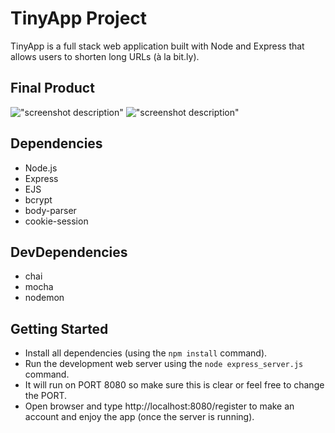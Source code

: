 # TinyApp Project

TinyApp is a full stack web application built with Node and Express that allows users to shorten long URLs (à la bit.ly).

## Final Product

!["screenshot description"](#)
!["screenshot description"](#)

## Dependencies

- Node.js
- Express
- EJS
- bcrypt
- body-parser
- cookie-session

## DevDependencies

- chai
- mocha
- nodemon

## Getting Started

- Install all dependencies (using the `npm install` command).
- Run the development web server using the `node express_server.js` command.
- It will run on PORT 8080 so make sure this is clear or feel free to change the PORT.
- Open browser and type http://localhost:8080/register to make an account and enjoy the app (once the server is running).